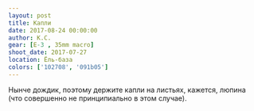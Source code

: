 ```yaml
---
layout: post
title: Капли
date: 2017-08-24 00:00:00
author: К.С.
gear: [E-3 , 35mm macro]
shoot_date: 2017-07-27
location: Ёль-база
colors: ['102708', '091b05']
---
```

Нынче дождик, поэтому держите капли на листьях, кажется, люпина (что совершенно не принципиально в этом случае).
